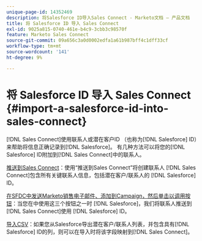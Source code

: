 ```yaml
---
unique-page-id: 14352469
description: 将Salesforce ID导入Sales Connect - Marketo文档 — 产品文档
title: 将 Salesforce ID 导入 Sales Connect
exl-id: 9025a815-0740-461e-b4c9-3cbb3c98570f
feature: Marketo Sales Connect
source-git-commit: 09a656c3a0d0002edfa1a61b987bff4c1dff33cf
workflow-type: tm+mt
source-wordcount: '141'
ht-degree: 9%

---
```


# 将 Salesforce ID 导入 Sales Connect {#import-a-salesforce-id-into-sales-connect}

[!DNL Sales Connect]使用联系人或潜在客户ID （也称为[!DNL Salesforce] ID）来帮助将信息正确记录到[!DNL Salesforce]。 有几种方法可以将您的[!DNL Salesforce] ID附加到[!DNL Sales Connect]中的联系人。

[推送到Sales Connect](/help/marketo/product-docs/marketo-sales-connect/crm/salesforce-customization/push-to-sales-connect.md)：使用“推送到Sales Connect”将创建联系人
[!DNL Sales Connect]包含所有关键联系人信息，包括潜在客户/联系人的
[!DNL Salesforce] ID。

[在SFDC中发送Marketo销售电子邮件、添加到Campaign，然后单击以调用按钮](/help/marketo/product-docs/marketo-sales-connect/crm/salesforce-customization/how-to-install-sales-connect-buttons-in-salesforce.md)：当您在中使用这三个按钮之一时
[!DNL Salesforce]，我们将联系人推送到
[!DNL Sales Connect]使用
[!DNL Salesforce] ID。

[导入CSV](/help/marketo/product-docs/marketo-sales-connect/people/managing-contacts/import-contacts-via-csv.md)：如果您从Salesforce导出潜在客户/联系人列表，并包含具有[!DNL Salesforce] ID的列，则可以在导入时将该字段映射到[!DNL Sales Connect]。
